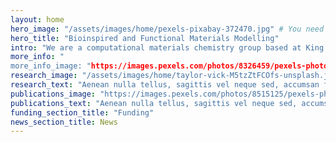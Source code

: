 ```yaml
---
layout: home
hero_image: "/assets/images/home/pexels-pixabay-372470.jpg" # You need to update this in CSS file
hero_title: "Bioinspired and Functional Materials Modelling"
intro: "We are a computational materials chemistry group based at King’s College London in the Department of Chemistry."
more_info: " 
more_info_image: "https://images.pexels.com/photos/8326459/pexels-photo-8326459.jpeg?crop=entropy&cs=srgb&dl=pexels-kindel-media-8326459.jpg&fit=crop&fm=jpg&h=480&w=640"
research_image: "/assets/images/home/taylor-vick-M5tzZtFCOfs-unsplash.jpg"
research_text: "Aenean nulla tellus, sagittis vel neque sed, accumsan fringilla lorem. Nullam euismod tellus sit amet arcu laoreet malesuada. Aliquam ut tortor elit. Sed id varius erat. Pellentesque nunc velit, volutpat nec facilisis quis, gravida ac metus. Pellentesque tristique magna enim, at consectetur arcu pretium id. Ut ultricies urna in velit aliquet, eget scelerisque massa rutrum."
publications_image: "https://images.pexels.com/photos/8515125/pexels-photo-8515125.jpeg?crop=entropy&cs=srgb&dl=pexels-yaroslav-shuraev-8515125.jpg&fit=crop&fm=jpg&h=1280&w=1920"
publications_text: "Aenean nulla tellus, sagittis vel neque sed, accumsan fringilla lorem. Nullam euismod tellus sit amet arcu laoreet malesuada. Aliquam ut tortor elit. Sed id varius erat. Pellentesque nunc velit, volutpat nec facilisis quis, gravida ac metus. Pellentesque tristique magna enim, at consectetur arcu pretium id. Ut ultricies urna in velit aliquet, eget scelerisque massa rutrum."
funding_section_title: "Funding"
news_section_title: News
---
```

